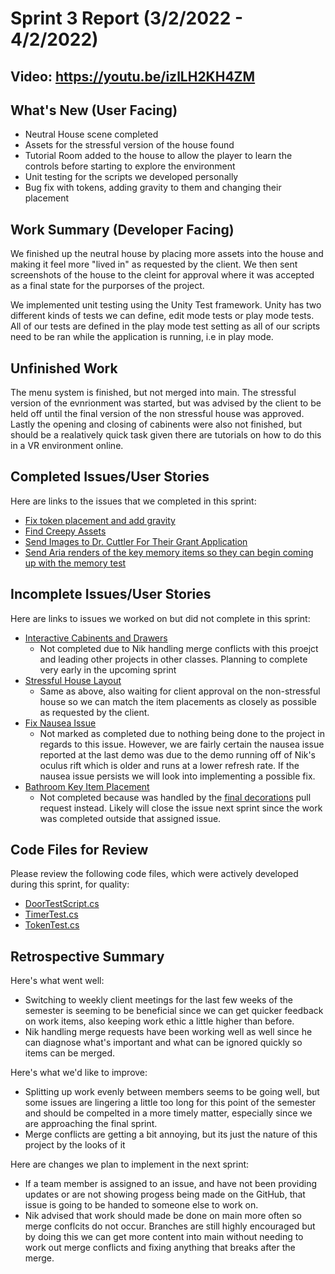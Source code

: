 # Sprint 3 Report (3/2/2022 - 4/2/2022)

## Video: https://youtu.be/izlLH2KH4ZM

## What's New (User Facing)
* Neutral House scene completed
* Assets for the stressful version of the house found
* Tutorial Room added to the house to allow the player to learn the controls before
starting to explore the environment
* Unit testing for the scripts we developed personally
* Bug fix with tokens, adding gravity to them and changing their placement

## Work Summary (Developer Facing)
We finished up the neutral house by placing more assets into the house and making it feel more "lived in" as requested by the client. We then sent screenshots of the house to the cleint for approval where it was accepted as a final state for the purporses of the project. 

We implemented unit testing using the Unity Test framework. Unity has two different kinds of tests we can define, edit mode tests or play mode tests. All of our tests are defined in the play mode test setting as all of our scripts need to be ran while the application is running, i.e in play mode.

## Unfinished Work

The menu system is finished, but not merged into main. The stressful version of the evnrionment was started, but was advised by the client to be held off until the final version of the non stressful house was approved. Lastly the opening and closing of cabinents were also not finished, but should be a realatively quick task given there are tutorials on how to do this in a VR environment online.

## Completed Issues/User Stories
Here are links to the issues that we completed in this sprint:

 * [Fix token placement and add gravity](https://github.com/WSUCptSCapstone-Fall2021Spring2022/psychology-unityvr/issues/76)
 * [Find Creepy Assets ](https://github.com/WSUCptSCapstone-Fall2021Spring2022/psychology-unityvr/issues/54)
 * [Send Images to Dr. Cuttler For Their Grant Application](https://github.com/WSUCptSCapstone-Fall2021Spring2022/psychology-unityvr/issues/69)
 * [Send Aria renders of the key memory items so they can begin coming up with the memory test](https://github.com/WSUCptSCapstone-Fall2021Spring2022/psychology-unityvr/issues/68)

 ## Incomplete Issues/User Stories
 Here are links to issues we worked on but did not complete in this sprint:
 
 * [Interactive Cabinents and Drawers](https://github.com/WSUCptSCapstone-Fall2021Spring2022/psychology-unityvr/issues/53)
   * Not completed due to Nik handling merge conflicts with this proejct and leading other projects in other classes. Planning to complete very early in the upcoming sprint
 * [Stressful House Layout](https://github.com/WSUCptSCapstone-Fall2021Spring2022/psychology-unityvr/issues/37)
   * Same as above, also waiting for client approval on the non-stressful house so we can match the item placements as closely as possible as requested by the client.
 * [Fix Nausea Issue](https://github.com/WSUCptSCapstone-Fall2021Spring2022/psychology-unityvr/issues/79)
   * Not marked as completed due to nothing being done to the project in regards to this issue. However, we are fairly certain the nausea issue reported at the last demo was due to the demo running off of Nik's oculus rift which is older and runs at a lower refresh rate. If the nausea issue persists we will look into implementing a possible fix.
* [Bathroom Key Item Placement](https://github.com/WSUCptSCapstone-Fall2021Spring2022/psychology-unityvr/issues/74)
  * Not completed because was handled by the [final decorations](https://github.com/WSUCptSCapstone-Fall2021Spring2022/psychology-unityvr/pull/83) pull request instead. Likely will close the issue next sprint since the work was completed outside that assigned issue.
 

## Code Files for Review
Please review the following code files, which were actively developed during this sprint, for quality:
 * [DoorTestScript.cs](https://github.com/WSUCptSCapstone-Fall2021Spring2022/psychology-unityvr/blob/main/THC-VR-Project/Assets/Tests/PlayMode/DoorScriptTests.cs)
 * [TimerTest.cs](https://github.com/WSUCptSCapstone-Fall2021Spring2022/psychology-unityvr/blob/main/THC-VR-Project/Assets/Tests/PlayMode/TimerTest.cs)
 * [TokenTest.cs](https://github.com/WSUCptSCapstone-Fall2021Spring2022/psychology-unityvr/blob/main/THC-VR-Project/Assets/Tests/PlayMode/TokenTest.cs)
 
## Retrospective Summary
Here's what went well:
  * Switching to weekly client meetings for the last few weeks of the semester is seeming to be beneficial since we can get quicker feedback on work items, also keeping work ethic a little higher than before.
  * Nik handling merge requests have been working well as well since he can diagnose what's important and what can be ignored quickly so items can be merged.
 
Here's what we'd like to improve:
   * Splitting up work evenly between members seems to be going well, but some issues are lingering a little too long for this point of the semester and should be compelted in a more timely matter, especially since we are approaching the final sprint.
   * Merge conflicts are getting a bit annoying, but its just the nature of this project by the looks of it
  
Here are changes we plan to implement in the next sprint:
   * If a team member is assigned to an issue, and have not been providing updates or are not showing progess being made on the GitHub, that issue is going to be handed to someone else to work on.
   * Nik advised that work should made be done on main more often so merge conflcits do not occur. Branches are still highly encouraged but by doing this we can get more content into main without needing to work out merge conflicts and fixing anything that breaks after the merge.
